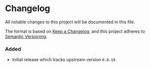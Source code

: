 # Changelog

All notable changes to this project will be documented in this file.

The format is based on [Keep a Changelog](https://keepachangelog.com/en/1.0.0/),
and this project adheres to [Semantic Versioning](https://semver.org/spec/v2.0.0.html).

### Added

- Initial release which tracks upstream version `0.0.10`.

[Unreleased]: https://github.com/giantswarm/kube-vip-cloud-provider-app/tree/main
